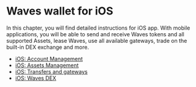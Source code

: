 # Waves wallet for iOS

In this chapter, you will find detailed instructions for iOS app. With mobile applications, you will be able to send and receive Waves tokens and all supported Assets, lease Waves, use all available gateways, trade on the built-in DEX exchange and more.

* [iOS: Account Management](iOS/account-management.md)
* [iOS: Assets Management](iOS/assets-management.md)
* [iOS: Transfers and gateways](iOS/wallet-management.md)
* [iOS: Waves DEX](iOS/waves-dex.md)
